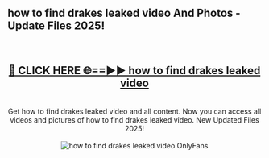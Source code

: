 <h2>how to find drakes leaked video And Photos - Update Files 2025!</h2>
<br>
<div align="center">
<h2><a href="https://betterlinks.top/A2PfLJ" rel="nofollow">🔴 CLICK HERE 🌐==►► how to find drakes leaked video</a></h2>
<br>
Get how to find drakes leaked video and all content. Now you can access all videos and pictures of how to find drakes leaked video. New Updated Files 2025!
<br>
<br>
<a href="https://betterlinks.top/A2PfLJ" rel="nofollow" data-target="animated-image.originalLink"><img src="https://i.imgur.com/dJHk4Zq.gif" alt="how to find drakes leaked video OnlyFans" style="max-width: 100%; display: inline-block;" data-target="animated-image.originalImage"></a>
</div>
<br>